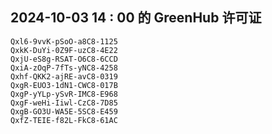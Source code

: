 ## 2024-10-03 14 : 00 的 GreenHub 许可证
```
Qxl6-9vvK-pSoO-a8C8-1125
QxkK-DuYi-0Z9F-uzC8-4E22
QxjU-eS8g-RSAT-O6C8-6CCD
QxiA-zOqP-7fTs-yNC8-4258
Qxhf-QKK2-ajRE-avC8-0319
QxgR-EUO3-1dN1-CWC8-017B
QxgP-yYLp-ySvR-IMC8-E968
QxgF-weHi-Iiwl-CzC8-7D85
QxgB-GO3U-WA5E-5SC8-E459
QxfZ-TEIE-f82L-FkC8-61AC
```
